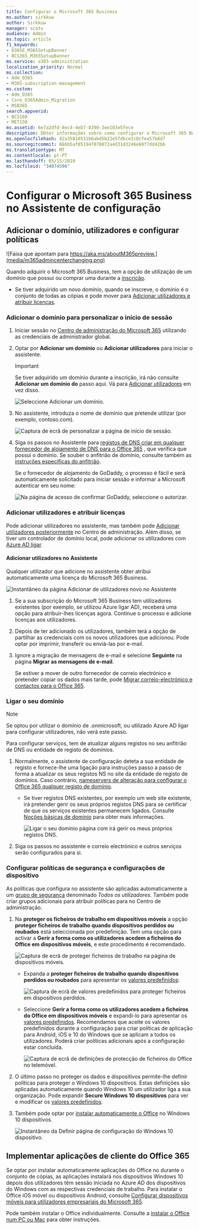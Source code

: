 ```yaml
---
title: Configurar o Microsoft 365 Business
ms.author: sirkkuw
author: Sirkkuw
manager: scotv
audience: Admin
ms.topic: article
f1_keywords:
- O365E_M365SetupBanner
- BCS365_M365SetupBanner
ms.service: o365-administration
localization_priority: Normal
ms.collection:
- Adm_O365
- M365-subscription-management
ms.custom:
- Adm_O365
- Core_O365Admin_Migration
- MSB365
search.appverid:
- BCS160
- MET150
ms.assetid: 6e7a2dfd-8ec4-4eb7-8390-3ee103e5fece
description: Obter informações sobre como configurar o Microsoft 365 Business.
ms.openlocfilehash: 42a35810531b6abd5b22e5fdbce2c0cfea57b8d7
ms.sourcegitcommit: 66bb5af851947078872a4d31d3246e69f7dd42bb
ms.translationtype: MT
ms.contentlocale: pt-PT
ms.lasthandoff: 05/15/2019
ms.locfileid: "34074596"
---
```

# <a name="set-up-microsoft-365-business-in-the-setup-wizard"></a>Configurar o Microsoft 365 Business no Assistente de configuração

## <a name="add-your-domain-users-and-set-up-policies"></a>Adicionar o domínio, utilizadores e configurar políticas

![Faixa que apontam para https://aka.ms/aboutM365preview.](media/m365admincenterchanging.png)

Quando adquirir o Microsoft 365 Business, tem a opção de utilização de um domínio que possui ou comprar uma durante a [inscrição](sign-up.md).

- Se tiver adquirido um novo domínio, quando se inscreve, o domínio é o conjunto de todas as cópias e pode mover para [Adicionar utilizadores e atribuir licenças](#add-users-and-assign-licenses).

### <a name="add-your-domain-to-personalize-sign-in"></a>Adicionar o domínio para personalizar o início de sessão

1. Iniciar sessão no [Centro de administração do Microsoft 365](https://admin.microsoft.com) utilizando as credenciais de administrador global. 

2. Optar por **Adicionar um domínio** ou **Adicionar utilizadores** para iniciar o assistente.
    > [!IMPORTANT]
    > Se tiver adquirido um domínio durante a inscrição, irá não consulte **Adicionar um domínio do** passo aqui. Vá para [Adicionar utilizadores](#add-users-and-assign-licenses) em vez disso.

    ![Seleccione Adicionar um domínio.](media/addadomainadmincenter.png)
    
3. No assistente, introduza o nome de domínio que pretende utilizar (por exemplo, contoso.com).


    ![Captura de ecrã de personalizar a página de início de sessão.](media/personalizesignin.png)

    
4. Siga os passos no Assistente para [registos de DNS criar em qualquer fornecedor de alojamento de DNS para o Office 365](https://docs.microsoft.com/office365/admin/get-help-with-domains/create-dns-records-at-any-dns-hosting-provider) , que verifica que possui o domínio. Se souber o anfitrião de domínio, consulte também as [instruções específicas do anfitrião](https://docs.microsoft.com/office365/admin/get-help-with-domains/set-up-your-domain-host-specific-instructions).

    Se o fornecedor de alojamento de GoDaddy, o processo é fácil e será automaticamente solicitado para iniciar sessão e informar a Microsoft autenticar em seu nome:

    ![Na página de acesso de confirmar GoDaddy, seleccione o autorizar.](media/godaddyauth.png)

### <a name="add-users-and-assign-licenses"></a>Adicionar utilizadores e atribuir licenças

Pode adicionar utilizadores no assistente, mas também pode [Adicionar utilizadores posteriormente](add-users-m365b.md) no Centro de administração. Além disso, se tiver um controlador de domínio local, pode adicionar os utilizadores com [Azure AD ligar](https://docs.microsoft.com/azure/active-directory/hybrid/how-to-connect-install-express).

#### <a name="add-users-in-the-wizard"></a>Adicionar utilizadores no Assistente

Qualquer utilizador que adicione no assistente obter atribui automaticamente uma licença do Microsoft 365 Business.

![Instantâneo da página Adicionar de utilizadores novo no Assistente](media/addnewuserspage.png)

1. Se a sua subscrição do Microsoft 365 Business tem utilizadores existentes (por exemplo, se utilizou Azure ligar AD), receberá uma opção para atribuir-lhes licenças agora. Continue o processo e adicione licenças aos utilizadores.

3. Depois de ter adicionado os utilizadores, também terá a opção de partilhar as credenciais com os novos utilizadores que adicionou. Pode optar por imprimir, transferir ou enviá-las por e-mail.

4. Ignore a migração de mensagens de e-mail e selecione **Seguinte** na página **Migrar as mensagens de e-mail**. 

    Se estiver a mover de outro fornecedor de correio electrónico e pretender copiar os dados mais tarde, pode [Migrar correio-electrónico e contactos para o Office 365](https://support.office.com/article/a3e3bddb-582e-4133-8670-e61b9f58627e).


### <a name="connect-your-domain"></a>Ligar o seu domínio

> [!NOTE]
> Se optou por utilizar o domínio de .onmicrosoft, ou utilizado Azure AD ligar para configurar utilizadores, não verá este passo.
  
Para configurar serviços, tem de atualizar alguns registos no seu anfitrião de DNS ou entidade de registo de domínios.
  
1. Normalmente, o assistente de configuração deteta a sua entidade de registo e fornece-lhe uma ligação para instruções passo a passo de forma a atualizar os seus registos NS no site da entidade de registo de domínios. Caso contrário, [nameservers de alteração para configurar o Office 365 qualquer registo de domínio](https://support.office.com/article/a8b487a9-2a45-4581-9dc4-5d28a47010a2). 

    - Se tiver registos DNS existentes, por exemplo um web site existente, irá pretender gerir os seus próprios registos DNS para se certificar de que os serviços existentes permanecem ligados. Consulte [Noções básicas de domínio](https://docs.microsoft.com/office365/admin/get-help-with-domains/dns-basics) para obter mais informações.

        ![Ligar o seu domínio página com irá gerir os meus próprios registos DNS.](media/connectyourdomainpage.png)

2. Siga os passos no assistente e correio electrónico e outros serviços serão configurados para si.

### <a name="set-up-security-policies-and-device-configurations"></a>Configurar políticas de segurança e configurações de dispositivo 

As políticas que configura no assistente são aplicadas automaticamente a um [grupo de segurança](https://docs.microsoft.com/office365/admin/create-groups/compare-groups#security-groups) denominado *Todos os utilizadores*. Também pode criar grupos adicionais para atribuir políticas para no Centro de administração.

1. Na **proteger os ficheiros de trabalho em dispositivos móveis** a opção **proteger ficheiros de trabalho quando dispositivos perdidos ou roubados** está seleccionada por predefinição. Tem uma opção para activar a **Gerir a forma como os utilizadores acedem a ficheiros do Office em dispositivos móveis**, e este procedimento é recomendado.

    ![Captura de ecrã de proteger ficheiros de trabalho na página de dispositivos móveis.](media/protectworkfilesondevices.png)

     - Expanda a **proteger ficheiros de trabalho quando dispositivos perdidos ou roubados** para apresentar os [valores predefinidos](protect-work-files-on-lost-or-stolen-device.md):

        ![Captura de ecrã de valores predefinidos para proteger ficheiros em dispositivos perdidos.](media/protectworkfilesondevicesdefault.png)

    - Seleccione **Gerir a forma como os utilizadores acedem a ficheiros do Office em dispositivos móveis** e expandi-lo para apresentar os [valores predefinidos](manage-user-access-on-mobile-devices.md). Recomendamos que aceite os valores predefinidos durante a configuração para criar políticas de aplicação para Android, iOS e 10 do Windows que se aplicam a todos os utilizadores. Poderá criar políticas adicionais após a configuração estar concluída.

        ![Captura de ecrã de definições de protecção de ficheiros do Office no telemóvel.](media/useraccessonmobile.png)

2. O último passo no proteger os dados e dispositivos permite-lhe definir políticas para proteger o Windows 10 dispositivos. Estas definições são aplicadas automaticamente quando Windows 10 um utilizador liga a sua organização. Pode expandir **Secure Windows 10 dispositivos** para ver e modificar os [valores predefinidos](secure-windows-10-devices.md).
3. Também pode optar por [instalar automaticamente o Office](install-office-on-windows-10-during-setup.md) no Windows 10 dispositivos.

    ![Instantâneo da Definir página de configuração do Windows 10 dispositivo.](media/setwin10config.png)



## <a name="deploy-office-365-client-apps"></a>Implementar aplicações de cliente do Office 365

Se optar por instalar automaticamente aplicações do Office no durante o conjunto de cópias, as aplicações instalará nos dispositivos Windows 10 depois dos utilizadores têm sessão iniciada no Azure AD dos dispositivos do Windows com as respectivas credenciais de trabalho.
Para instalar o Office iOS móvel ou dispositivos Android, consulte [Configurar dispositivos móveis para utilizadores empresariais do Microsoft 365](set-up-mobile-devices.md).

Pode também instalar o Office individualmente. Consulte a [instalar o Office num PC ou Mac](https://support.office.com/article/4414eaaf-0478-48be-9c42-23adc471665) para obter instruções.
